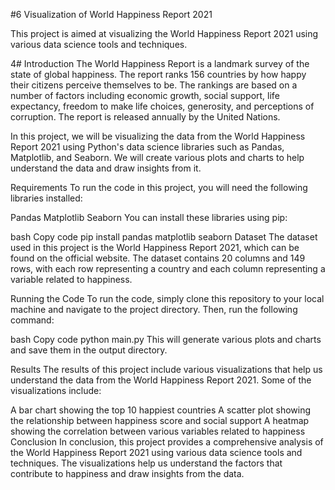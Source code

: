 #6 Visualization of World Happiness Report 2021

This project is aimed at visualizing the World Happiness Report 2021 using various data science tools and techniques.

4# Introduction
The World Happiness Report is a landmark survey of the state of global happiness. The report ranks 156 countries by how happy their citizens perceive themselves to be. The rankings are based on a number of factors including economic growth, social support, life expectancy, freedom to make life choices, generosity, and perceptions of corruption. The report is released annually by the United Nations.

In this project, we will be visualizing the data from the World Happiness Report 2021 using Python's data science libraries such as Pandas, Matplotlib, and Seaborn. We will create various plots and charts to help understand the data and draw insights from it.

Requirements
To run the code in this project, you will need the following libraries installed:

Pandas
Matplotlib
Seaborn
You can install these libraries using pip:

bash
Copy code
pip install pandas matplotlib seaborn
Dataset
The dataset used in this project is the World Happiness Report 2021, which can be found on the official website. The dataset contains 20 columns and 149 rows, with each row representing a country and each column representing a variable related to happiness.

Running the Code
To run the code, simply clone this repository to your local machine and navigate to the project directory. Then, run the following command:

bash
Copy code
python main.py
This will generate various plots and charts and save them in the output directory.

Results
The results of this project include various visualizations that help us understand the data from the World Happiness Report 2021. Some of the visualizations include:

A bar chart showing the top 10 happiest countries
A scatter plot showing the relationship between happiness score and social support
A heatmap showing the correlation between various variables related to happiness
Conclusion
In conclusion, this project provides a comprehensive analysis of the World Happiness Report 2021 using various data science tools and techniques. The visualizations help us understand the factors that contribute to happiness and draw insights from the data.
